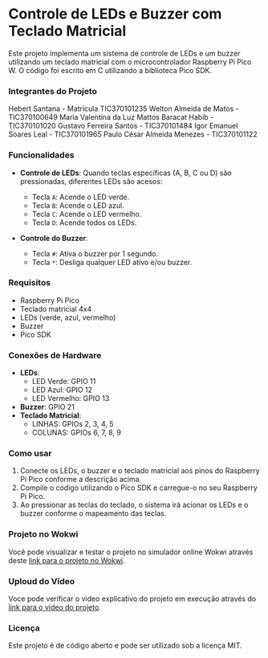# Controle de LEDs e Buzzer com Teclado Matricial

Este projeto implementa um sistema de controle de LEDs e um buzzer utilizando um teclado matricial com o microcontrolador Raspberry Pi Pico W. O código foi escrito em C utilizando a biblioteca Pico SDK.

### Integrantes do Projeto
Hebert Santana - Matrícula TIC370101235
Welton Almeida de Matos - TIC370100649
Maria Valentina da Luz Mattos Baracat Habib - TIC370101020
Gustavo Ferreira Santos - TIC370101484
Igor Emanuel Soares Leal - TIC370101965
Paulo César Almeida Menezes - TIC370101122

### Funcionalidades
- **Controle de LEDs**: Quando teclas específicas (A, B, C ou D) são pressionadas, diferentes LEDs são acesos:
  - Tecla `A`: Acende o LED verde.
  - Tecla `B`: Acende o LED azul.
  - Tecla `C`: Acende o LED vermelho.
  - Tecla `D`: Acende todos os LEDs.
  
- **Controle do Buzzer**: 
  - Tecla `#`: Ativa o buzzer por 1 segundo.
  - Tecla `*`: Desliga qualquer LED ativo e/ou buzzer.

### Requisitos
- Raspberry Pi Pico
- Teclado matricial 4x4
- LEDs (verde, azul, vermelho)
- Buzzer
- Pico SDK

### Conexões de Hardware
- **LEDs**:
  - LED Verde: GPIO 11
  - LED Azul: GPIO 12
  - LED Vermelho: GPIO 13
- **Buzzer**: GPIO 21
- **Teclado Matricial**:
  - LINHAS: GPIOs 2, 3, 4, 5
  - COLUNAS: GPIOs 6, 7, 8, 9

### Como usar
1. Conecte os LEDs, o buzzer e o teclado matricial aos pinos do Raspberry Pi Pico conforme a descrição acima.
2. Compile o código utilizando o Pico SDK e carregue-o no seu Raspberry Pi Pico.
3. Ao pressionar as teclas do teclado, o sistema irá acionar os LEDs e o buzzer conforme o mapeamento das teclas.

### Projeto no Wokwi
Você pode visualizar e testar o projeto no simulador online Wokwi através deste [link para o projeto no Wokwi](https://wokwi.com/projects/420341431003291649).

### Uploud do Video
Voce pode verificar o video explicativo do projeto em execução através do [link para o video do projeto](https://drive.google.com/file/d/15eR0ICnFRbfHjuDvSDbI-SP2CGIP0kYp/view?usp=sharing).

### Licença
Este projeto é de código aberto e pode ser utilizado sob a licença MIT.
